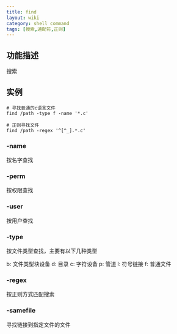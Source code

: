 ```yaml
---
title: find
layout: wiki
category: shell command
tags: [搜索,通配符,正则]
---
```


## 功能描述

搜索

## 实例

```
# 寻找普通的c语言文件
find /path -type f -name '*.c'

# 正则寻找文件
find /path -regex '^[^_].*.c'
```

### -name

按名字查找

### -perm

按权限查找

### -user

按用户查找

### -type

按文件类型查找，主要有以下几种类型

b: 文件类型块设备
d: 目录
c: 字符设备
p: 管道
l: 符号链接
f: 普通文件

### -regex

按正则方式匹配搜索

### -samefile

寻找链接到指定文件的文件